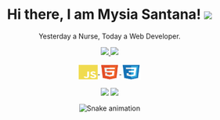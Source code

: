  
<h1 align='center'>
 Hi there, I am Mysia Santana! <img src="https://raw.githubusercontent.com/MartinHeinz/MartinHeinz/master/wave.gif" width="30px">
</h1>

<p align='center'>
 Yesterday a Nurse, Today a Web Developer. 
</p>

 


<div align="center">
  <a href="https://github.com/Mysia14">
  <img height="178em" src="https://github-readme-stats.vercel.app/api?username=mysia14&show_icons=true&theme=radical&include_all_commits=true&count_private=true"/>
  <img height="180em" src="https://github-readme-stats.vercel.app/api/top-langs/?username=mysia14&layout=compact&langs_count=7&theme=radical"/>
</div>
  <div align= "center" style="display: inline_block"><br>
  <img align="center" alt="Mysia-Js" height="30" width="40" src="https://raw.githubusercontent.com/devicons/devicon/master/icons/javascript/javascript-plain.svg">
 <img align="center" alt="Mysia-HTML" height="30" width="40" src="https://raw.githubusercontent.com/devicons/devicon/master/icons/html5/html5-original.svg">
  <img align="center" alt="Mysia-CSS" height="30" width="40" src="https://raw.githubusercontent.com/devicons/devicon/master/icons/css3/css3-original.svg">
<div>
  <br>
<a href="https://www.linkedin.com/in/mysia-santana-0236541b1/" target="_blank"><img src="https://img.shields.io/badge/-LinkedIn-%230077B5?style=for-the-badge&logo=linkedin&logoColor=white" target="_blank"></a> 
<a href = "mailto:mysisantana@gmail.com"><img src="https://img.shields.io/badge/-Gmail-%23333?style=for-the-badge&logo=gmail&logoColor=white" target="_blank"></a></div>

  
  
 ![Snake animation](https://github.com/mysia14/mysia14/blob/output/github-contribution-grid-snake.svg) 


